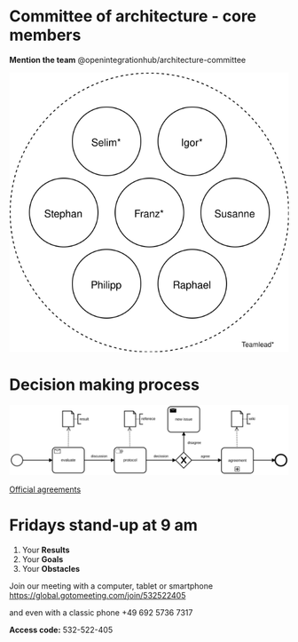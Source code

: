 # Committee of architecture - core members
**Mention the team** @openintegrationhub/architecture-committee

![Committee of Architecture](images/CoA.svg)

# Decision making process

![Decision making](images/decisionMaking.svg)

[Official agreements](https://github.com/openintegrationhub/architecture/wiki/Agreements)

# Fridays stand-up at 9 am
1. Your **Results**
2. Your **Goals**
3. Your **Obstacles**

Join our meeting with a computer, tablet or smartphone https://global.gotomeeting.com/join/532522405

and even with a classic phone +49 692 5736 7317

**Access code:** 532-522-405
